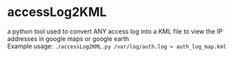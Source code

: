 # accessLog2KML
a python tool used to convert ANY access log into a KML file to view the IP addresses in google maps or google earth <br />
Example usage: `./accessLog2KML.py /var/log/auth.log > auth_log_map.kml`

